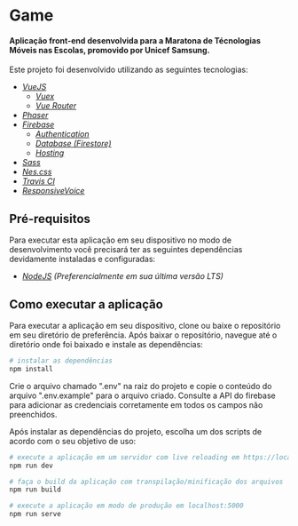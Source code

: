 # Game

#### Aplicação front-end desenvolvida para a Maratona de Técnologias Móveis nas Escolas, promovido por Unicef Samsung.

Este projeto foi desenvolvido utilizando as seguintes tecnologias:
* *[VueJS](https://vuejs.org/)*
	* *[Vuex](https://vuex.vuejs.org/guide/)*
	* *[Vue Router](https://router.vuejs.org/)*
* *[Phaser](https://phaser.io/)*
* *[Firebase](https://firebase.google.com/)*
	* *[Authentication](https://firebase.google.com/products/auth)*
	* *[Database (Firestore)](https://firebase.google.com/products/firestore)*
	* *[Hosting](https://firebase.google.com/products/hosting)*
* *[Sass](https://sass-lang.com/)*
* *[Nes.css](https://nostalgic-css.github.io/NES.css/)*
* *[Travis CI](https://travis-ci.org/)*
* *[ResponsiveVoice](https://responsivevoice.org/)*

## Pré-requisitos

Para executar esta aplicação em seu dispositivo no modo de desenvolvimento você precisará ter as seguintes dependências devidamente instaladas e configuradas:
* *<a href="https://nodejs.org/en/" target="_blank">NodeJS</a> (Preferencialmente em sua última versão LTS)*

## Como executar a aplicação

Para executar a aplicação em seu dispositivo, clone ou baixe o repositório em seu diretório de preferência. Após baixar o repositório, navegue até o diretório onde foi baixado e instale as dependências:

``` bash
# instalar as dependências
npm install
```

Crie o arquivo chamado ".env" na raiz do projeto e copie o conteúdo do arquivo ".env.example" para o arquivo criado. Consulte a API do firebase para adicionar as credenciais corretamente em todos os campos não preenchidos.

Após instalar as dependências do projeto, escolha um dos scripts de acordo com o seu objetivo de uso:

``` bash
# execute a aplicação em um servidor com live reloading em https://localhost:8080/
npm run dev

# faça o build da aplicação com transpilação/minificação dos arquivos
npm run build

# execute a aplicação em modo de produção em localhost:5000
npm run serve
```
